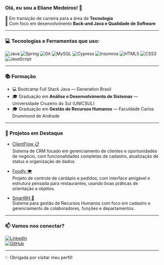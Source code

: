 ### Olá, eu sou a Eliane Medeiros! 👋

🌱 Em transição de carreira para a área de **Tecnologia**  
🎯 Com foco em desenvolvimento **Back-and Java e Qualidade de Software**  

---

### 💻 Tecnologias e Ferramentas que uso:

![Java](https://img.shields.io/badge/Java-ED8B00?style=for-the-badge&logo=java&logoColor=white)
![Spring](https://img.shields.io/badge/Spring-6DB33F?style=for-the-badge&logo=spring&logoColor=white)
![Git](https://img.shields.io/badge/Git-F05032?style=for-the-badge&logo=git&logoColor=white)
![MySQL](https://img.shields.io/badge/MySQL-005C84?style=for-the-badge&logo=mysql&logoColor=white)
![Cypress](https://img.shields.io/badge/Cypress-17202C?style=for-the-badge&logo=cypress&logoColor=white)
![Insomnia](https://img.shields.io/badge/Insomnia-4000BF?style=for-the-badge&logo=insomnia&logoColor=white)
![HTML5](https://img.shields.io/badge/HTML5-E34F26?style=for-the-badge&logo=html5&logoColor=white)
![CSS3](https://img.shields.io/badge/CSS3-1572B6?style=for-the-badge&logo=css3&logoColor=white)
![JavaScript](https://img.shields.io/badge/JavaScript-F7DF1E?style=for-the-badge&logo=javascript&logoColor=black)

---

### 📚 Formação

- 💻 Bootcamp Full Stack Java — Generation Brasil  
- 🎓 Graduação em **Análise e Desenvolvimento de Sistemas** — Universidade Cruzeiro do Sul (UNICSUL)  
- 🎓 Graduação em **Gestão de Recursos Humanos** — Faculdade Carlos Drummond de Andrade  

---

### 💼 Projetos em Destaque

- [ClientFlow 📋](https://github.com/Projeto-ClientFlow/ClientFlow.git)  
  Sistema de CRM focado em gerenciamento de clientes e oportunidades de negócio, com funcionalidades completas de cadastro, atualização de status e organização de dados.

- [Foodly 🍽️](https://github.com/ElianeMPontes/foodly.git)  
  Projeto de controle de cardápio e pedidos, com interface amigável e estrutura pensada para restaurantes, usando boas práticas de orientação a objetos.

- [SmartRH 🧠](https://github.com/ElianeMPontes/smartrh.git)  
  Sistema para gestão de Recursos Humanos com foco em cadastro e gerenciamento de colaboradores, funções e departamentos.

---

### 📫 Vamos nos conectar?

[![LinkedIn](https://img.shields.io/badge/-LinkedIn-0A66C2?style=for-the-badge&logo=linkedin&logoColor=white)](https://www.linkedin.com/in/elianempontes/)  
[![GitHub](https://img.shields.io/badge/-GitHub-000?style=for-the-badge&logo=github&logoColor=white)](https://github.com/ElianeMPontes)


---

✨ Obrigada por visitar meu perfil!
